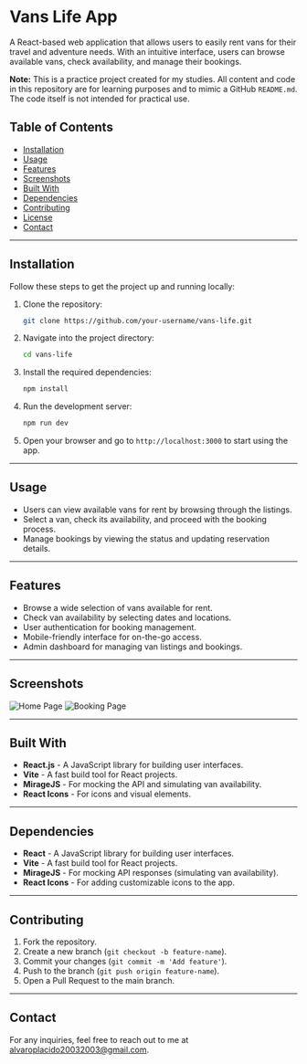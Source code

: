# **Vans Life App**

A React-based web application that allows users to easily rent vans for their travel and adventure needs. With an intuitive interface, users can browse available vans, check availability, and manage their bookings.

**Note:** This is a practice project created for my studies. All content and code in this repository are for learning purposes and to mimic a GitHub `README.md`. The code itself is not intended for practical use.

## **Table of Contents**
- [Installation](#installation)
- [Usage](#usage)
- [Features](#features)
- [Screenshots](#screenshots)
- [Built With](#built-with)
- [Dependencies](#dependencies)
- [Contributing](#contributing)
- [License](#license)
- [Contact](#contact)

---

## **Installation**

Follow these steps to get the project up and running locally:

1. Clone the repository:
   ```bash
   git clone https://github.com/your-username/vans-life.git
   ```

2. Navigate into the project directory:
   ```bash
   cd vans-life
   ```

3. Install the required dependencies:
   ```bash
   npm install
   ```

4. Run the development server:
   ```bash
   npm run dev
   ```

5. Open your browser and go to `http://localhost:3000` to start using the app.

---

## **Usage**

- Users can view available vans for rent by browsing through the listings.
- Select a van, check its availability, and proceed with the booking process.
- Manage bookings by viewing the status and updating reservation details.

---

## **Features**

- Browse a wide selection of vans available for rent.
- Check van availability by selecting dates and locations.
- User authentication for booking management.
- Mobile-friendly interface for on-the-go access.
- Admin dashboard for managing van listings and bookings.

---

## **Screenshots**

![Home Page](path-to-screenshot.png)
![Booking Page](path-to-screenshot.png)

---

## **Built With**

- **React.js** - A JavaScript library for building user interfaces.
- **Vite** - A fast build tool for React projects.
- **MirageJS** - For mocking the API and simulating van availability.
- **React Icons** - For icons and visual elements.

---

## **Dependencies**

- **React** - A JavaScript library for building user interfaces.
- **Vite** - A fast build tool for React projects.
- **MirageJS** - For mocking API responses (simulating van availability).
- **React Icons** - For adding customizable icons to the app.

---

## **Contributing**

1. Fork the repository.
2. Create a new branch (`git checkout -b feature-name`).
3. Commit your changes (`git commit -m 'Add feature'`).
4. Push to the branch (`git push origin feature-name`).
5. Open a Pull Request to the main branch.

---

## **Contact**

For any inquiries, feel free to reach out to me at [alvaroplacido20032003@gmail.com](mailto:alvaroplacido20032003@gmail.com).

